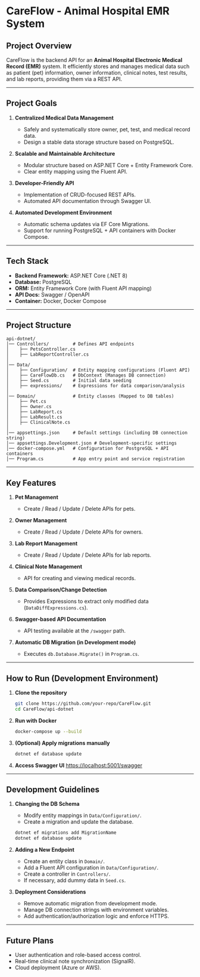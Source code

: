 # CareFlow - Animal Hospital EMR System

## Project Overview
CareFlow is the backend API for an **Animal Hospital Electronic Medical Record (EMR)** system.
It efficiently stores and manages medical data such as patient (pet) information, owner information, clinical notes, test results, and lab reports, providing them via a REST API.

---

## Project Goals
1.  **Centralized Medical Data Management**
    -   Safely and systematically store owner, pet, test, and medical record data.
    -   Design a stable data storage structure based on PostgreSQL.

2.  **Scalable and Maintainable Architecture**
    -   Modular structure based on ASP.NET Core + Entity Framework Core.
    -   Clear entity mapping using the Fluent API.

3.  **Developer-Friendly API**
    -   Implementation of CRUD-focused REST APIs.
    -   Automated API documentation through Swagger UI.

4.  **Automated Development Environment**
    -   Automatic schema updates via EF Core Migrations.
    -   Support for running PostgreSQL + API containers with Docker Compose.

---

## Tech Stack
-   **Backend Framework:** ASP.NET Core (.NET 8)
-   **Database:** PostgreSQL
-   **ORM:** Entity Framework Core (with Fluent API mapping)
-   **API Docs:** Swagger / OpenAPI
-   **Container:** Docker, Docker Compose

---

## Project Structure

```
api-dotnet/
│── Controllers/         # Defines API endpoints
│    ├── PetsController.cs
│    ├── LabReportController.cs
│
│── Data/
│    ├── Configuration/  # Entity mapping configurations (Fluent API)
│    ├── CareFlowDb.cs   # DbContext (Manages DB connection)
│    ├── Seed.cs         # Initial data seeding
│    ├── expressions/    # Expressions for data comparison/analysis
│
│── Domain/              # Entity classes (Mapped to DB tables)
│    ├── Pet.cs
│    ├── Owner.cs
│    ├── LabReport.cs
│    ├── LabResult.cs
│    ├── ClinicalNote.cs
│
│── appsettings.json     # Default settings (including DB connection string)
│── appsettings.Development.json # Development-specific settings
│── docker-compose.yml   # Configuration for PostgreSQL + API containers
│── Program.cs           # App entry point and service registration
```

---

## Key Features
1.  **Pet Management**
    -   Create / Read / Update / Delete APIs for pets.

2.  **Owner Management**
    -   Create / Read / Update / Delete APIs for owners.

3.  **Lab Report Management**
    -   Create / Read / Update / Delete APIs for lab reports.

4.  **Clinical Note Management**
    -   API for creating and viewing medical records.

5.  **Data Comparison/Change Detection**
    -   Provides Expressions to extract only modified data (`DataDiffExpressions.cs`).

6.  **Swagger-based API Documentation**
    -   API testing available at the `/swagger` path.

7.  **Automatic DB Migration (in Development mode)**
    -   Executes `db.Database.Migrate()` in `Program.cs`.

---

## How to Run (Development Environment)
1.  **Clone the repository**
    ```bash
    git clone https://github.com/your-repo/CareFlow.git
    cd CareFlow/api-dotnet
    ```

2.  **Run with Docker**
    ```bash
    docker-compose up --build
    ```

3.  **(Optional) Apply migrations manually**
    ```bash
    dotnet ef database update
    ```

4.  **Access Swagger UI**
    [https://localhost:5001/swagger](https://localhost:5001/swagger)

---

## Development Guidelines
1.  **Changing the DB Schema**
    -   Modify entity mappings in `Data/Configuration/`.
    -   Create a migration and update the database.
    ```bash
    dotnet ef migrations add MigrationName
    dotnet ef database update
    ```

2.  **Adding a New Endpoint**
    -   Create an entity class in `Domain/`.
    -   Add a Fluent API configuration in `Data/Configuration/`.
    -   Create a controller in `Controllers/`.
    -   If necessary, add dummy data in `Seed.cs`.

3.  **Deployment Considerations**
    -   Remove automatic migration from development mode.
    -   Manage DB connection strings with environment variables.
    -   Add authentication/authorization logic and enforce HTTPS.

---

## Future Plans
-   User authentication and role-based access control.
-   Real-time clinical note synchronization (SignalR).
-   Cloud deployment (Azure or AWS).
